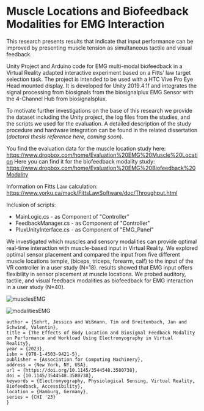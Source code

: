 # Muscle Locations and Biofeedback Modalities for EMG Interaction

This research presents results that indicate that input performance can be improved by presenting muscle tension as simultaneous tactile and visual feedback.

Unity Project and Arduino code for EMG multi-modal biofeedback in a Virtual Reality adapted interactive experiment based on a Fitts’ law target selection task.
The project is intended to be used with a HTC Vive Pro Eye Head mounted display. It is developed for Unity 2019.4.1f and integrates the signal processing from biosignals from the biosignalplux EMG Sensor with the 4-Channel Hub from biosignalsplux.

To motivate further investigations on the base of this research we provide the dataset including the Unity project, the log files from the studies, and the scripts we used for the evaluation. 
A detailed description of the study procedure and hardware integration can be found in the related dissertation (*doctoral thesis reference here, coming soon*).

You find the evaluation data for the muscle location study here: https://www.dropbox.com/home/Evaluation%20EMG%20Muscle%20Location
Here you can find it for the biofeedback modality study: https://www.dropbox.com/home/Evaluation%20EMG%20Biofeedback%20Modality

Information on Fitts Law calculation: https://www.yorku.ca/mack/FittsLawSoftware/doc/Throughput.html 

Inclusion of scripts:
- MainLogic.cs - as Component of "Controller"
- FeedbackManager.cs - as Component of "Controller"
- PluxUnityInterface.cs - as Component of "EMG_Panel"

We investigated which muscles and sensory modalities can provide optimal real-time interaction with muscle-based input in Virtual Reality. 
We explored optimal sensor placement and compared the input from five different muscle locations temple, (biceps, triceps, forearm, calf) to the input of the VR controller in a user study (N=18). results showed that EMG input offers flexibility in sensor placement at muscle locations. We probed auditory, tactile, and visual feedback modalities as biofeedback for EMG interaction in a user study (N=40).  

![musclesEMG](https://github.com/user-attachments/assets/f7145b49-604a-4fa5-bfb2-121fd240810a)

![modalitiesEMG](https://github.com/user-attachments/assets/e6bdddb4-69be-48ef-9bc7-5debe78d7228)


```@inproceedings{SehrtCHI2023,
author = {Sehrt, Jessica and Wißmann, Tim and Breitenbach, Jan and Schwind, Valentin},
title = {The Effects of Body Location and Biosignal Feedback Modality on Performance and Workload Using Electromyography in Virtual Reality},
year = {2023},
isbn = {978-1-4503-9421-5},
publisher = {Association for Computing Machinery},
address = {New York, NY, USA},
url = {https://doi.org/10.1145/3544548.3580738},
doi = {10.1145/3544548.3580738},
keywords = {Electromyography, Physiological Sensing, Virtual Reality, Biofeedback, Accessibility},
location = {Hamburg, Germany},
series = {CHI '23}
}
